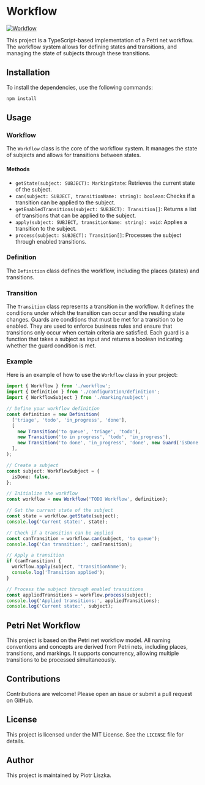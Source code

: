 # Workflow

[![Workflow](https://github.com/piotr-liszka/workflow/actions/workflows/static-analysis.yml/badge.svg)](https://github.com/piotr-liszka/workflow/actions/workflows/static-analysis.yml)

This project is a TypeScript-based implementation of a Petri net workflow. The workflow system allows for defining states and transitions, and managing the state of subjects through these transitions.

## Installation

To install the dependencies, use the following commands:

```sh
npm install
```

## Usage

### Workflow

The `Workflow` class is the core of the workflow system. It manages the state of subjects and allows for transitions between states.

#### Methods

- `getState(subject: SUBJECT): MarkingState`: Retrieves the current state of the subject.
- `can(subject: SUBJECT, transitionName: string): boolean`: Checks if a transition can be applied to the subject.
- `getEnabledTransitions(subject: SUBJECT): Transition[]`: Returns a list of transitions that can be applied to the subject.
- `apply(subject: SUBJECT, transitionName: string): void`: Applies a transition to the subject.
- `process(subject: SUBJECT): Transition[]`: Processes the subject through enabled transitions.

### Definition

The `Definition` class defines the workflow, including the places (states) and transitions.

### Transition

The `Transition` class represents a transition in the workflow. It defines the conditions under which the transition can occur and the resulting state changes.
Guards are conditions that must be met for a transition to be enabled. They are used to enforce business rules and ensure that transitions only occur when certain criteria are satisfied. Each guard is a function that takes a subject as input and returns a boolean indicating whether the guard condition is met.

### Example

Here is an example of how to use the `Workflow` class in your project:

```typescript
import { Workflow } from './workflow';
import { Definition } from './configuration/definition';
import { WorkflowSubject } from './marking/subject';

// Define your workflow definition
const definition = new Definition(
  ['triage', 'todo', 'in_progress', 'done'],
  [
    new Transition('to queue', 'triage', 'todo'),
    new Transition('to in progress', 'todo', 'in_progress'),
    new Transition('to done', 'in_progress', 'done', new Guard('isDone', (subject) => subject.isDone)),
  ],
);

// Create a subject
const subject: WorkflowSubject = {
  isDone: false,
};

// Initialize the workflow
const workflow = new Workflow('TODO Workflow', definition);

// Get the current state of the subject
const state = workflow.getState(subject);
console.log('Current state:', state);

// Check if a transition can be applied
const canTransition = workflow.can(subject, 'to queue');
console.log('Can transition:', canTransition);

// Apply a transition
if (canTransition) {
  workflow.apply(subject, 'transitionName');
  console.log('Transition applied');
}

// Process the subject through enabled transitions
const appliedTransitions = workflow.process(subject);
console.log('Applied transitions:', appliedTransitions);
console.log('Current state:', subject);
```

## Petri Net Workflow

This project is based on the Petri net workflow model. All naming conventions and concepts are derived from Petri nets, including places, transitions, and markings. It supports concurrency, allowing multiple transitions to be processed simultaneously.

## Contributions

Contributions are welcome! Please open an issue or submit a pull request on GitHub.

## License

This project is licensed under the MIT License. See the `LICENSE` file for details.

## Author

This project is maintained by Piotr Liszka.
